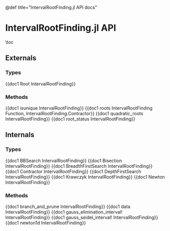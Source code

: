 @def title="IntervalRootFinding.jl API docs"

# IntervalRootFinding.jl API

\toc 

## Externals
### Types
{{doc1 Root IntervalRootFinding}}

### Methods
{{doc1 isunique IntervalRootFinding}}
{{doc1 roots IntervalRootFinding Function, IntervalRootFinding.Contractor}}
{{doc1 quadratic_roots IntervalRootFinding}}
{{doc1 root_status IntervalRootFinding}}

## Internals
### Types
{{doc1 BBSearch IntervalRootFinding}}
{{doc1 Bisection IntervalRootFinding}}
{{doc1 BreadthFirstSearch IntervalRootFinding}}
{{doc1 Contractor IntervalRootFinding}}
{{doc1 DepthFirstSearch IntervalRootFinding}}
{{doc1 Krawczyk IntervalRootFinding}}
{{doc1 Newton IntervalRootFinding}}

### Methods
{{doc1 branch_and_prune IntervalRootFinding}}
{{doc1 data IntervalRootFinding}}
{{doc1 gauss_elimination_interval! IntervalRootFinding}}
{{doc1 gauss_seidel_interval! IntervalRootFinding}}
{{doc1 newton1d IntervalRootFinding}}
